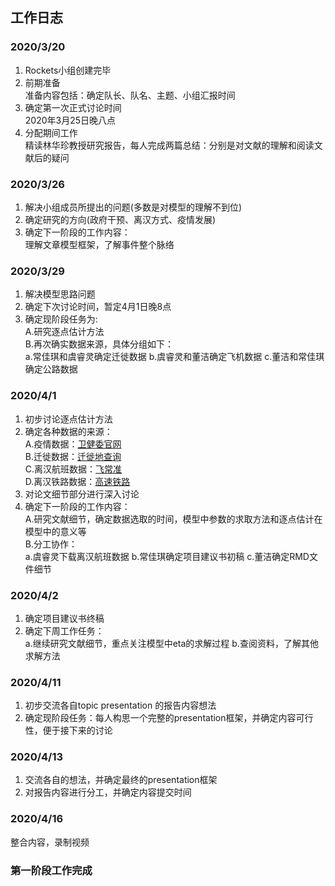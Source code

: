 ## 工作日志

### 2020/3/20
1. Rockets小组创建完毕  
2. 前期准备  
准备内容包括：确定队长、队名、主题、小组汇报时间  
3. 确定第一次正式讨论时间  
2020年3月25日晚八点
4. 分配期间工作  
精读林华珍教授研究报告，每人完成两篇总结：分别是对文献的理解和阅读文献后的疑问 

### 2020/3/26 
1. 解决小组成员所提出的问题(多数是对模型的理解不到位)  
2. 确定研究的方向(政府干预、离汉方式、疫情发展)  
3. 确定下一阶段的工作内容：  
理解文章模型框架，了解事件整个脉络  

### 2020/3/29  
1. 解决模型思路问题  
2. 确定下次讨论时间，暂定4月1日晚8点  
3. 确定现阶段任务为:  
A.研究逐点估计方法  
B.再次确实数据来源，具体分组如下：  
a.常佳琪和虞睿灵确定迁徙数据 b.虞睿灵和董洁确定飞机数据 c.董洁和常佳琪确定公路数据
   
### 2020/4/1  
1. 初步讨论逐点估计方法 
2. 确定各种数据的来源：  
A.疫情数据：[卫健委官网](http://www.nhc.gov.cn)  
B.迁徙数据：[迁徙地查询](http://qianxi.baidu.com)   
C.离汉航班数据：[飞常准](https://data.variflight.com/analytics/OTPbyAirport)  
D.离汉铁路数据：[高速铁路](http://shike.gaotie.cn)
3. 对论文细节部分进行深入讨论
4. 确定下一阶段的工作内容：  
A.研究文献细节，确定数据选取的时间，模型中参数的求取方法和逐点估计在模型中的意义等  
B.分工协作：  
a.虞睿灵下载离汉航班数据 b.常佳琪确定项目建议书初稿 c.董洁确定RMD文件细节

### 2020/4/2
1. 确定项目建议书终稿  
2. 确定下周工作任务：  
a.继续研究文献细节，重点关注模型中eta的求解过程 b.查阅资料，了解其他求解方法    

### 2020/4/11
1. 初步交流各自topic presentation 的报告内容想法  
2. 确定现阶段任务：每人构思一个完整的presentation框架，并确定内容可行性，便于接下来的讨论  

### 2020/4/13
1. 交流各自的想法，并确定最终的presentation框架
2. 对报告内容进行分工，并确定内容提交时间

### 2020/4/16
整合内容，录制视频  

### 第一阶段工作完成

